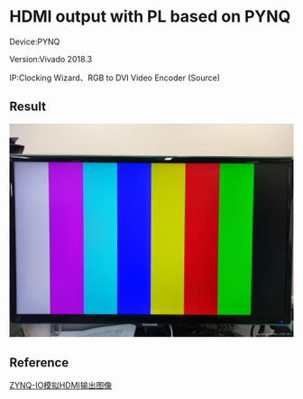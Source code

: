 # HDMI output with PL based on PYNQ

Device:PYNQ

Version:Vivado 2018.3

IP:Clocking Wizard、RGB to DVI Video Encoder (Source)

## Result
![image](https://github.com/fhrgithub/FPGA/blob/main/20210325131556819.jpg)

## Reference
[ZYNQ-IO模拟HDMI输出图像](https://blog.csdn.net/qq2419292516/article/details/89927633?utm_medium=distribute.pc_relevant_download.none-task-blog-baidujs-2.nonecase&depth_1-utm_source=distribute.pc_relevant_download.none-task-blog-baidujs-2.nonecase)
